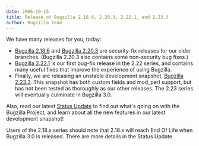 ```yaml
---
date: 2006-10-15
title: Release of Bugzilla 2.18.6, 2.20.3, 2.22.1, and 2.23.3
author: Bugzilla Team
---
```


We have many releases for you, today:

*   [Bugzilla 2.18.6](/releases/2.18.6/) and [Bugzilla 2.20.3](/releases/2.20.3/) are security-fix releases for our older branches. (Bugzilla 2.20.3 also contains some non-security bug fixes.)
*   [Bugzilla 2.22.1](/releases/2.22.1/) is our first bug-fix release in the 2.22 series, and contains many useful fixes that improve the experience of using Bugzilla.
*   Finally, we are releasing an unstable development snapshot, [Bugzilla 2.23.3](/download/#v224). This snapshot has both custom fields and mod_perl support, but has not been tested as thoroughly as our other releases. The 2.23 series will eventually culminate in Bugzilla 3.0.

Also, read our latest [Status Update](/news/2006/10/15/status-update) to find out what's going on with the Bugzilla Project, and learn about all the new features in our latest development snapshot!

Users of the 2.18.x series should note that 2.18.x will reach End Of Life when Bugzilla 3.0 is released. There are more details in the Status Update.

